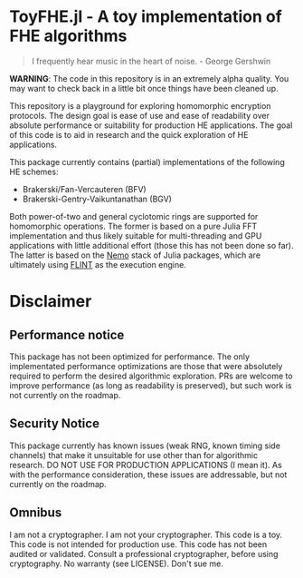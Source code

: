 # ToyFHE.jl - A toy implementation of FHE algorithms

> I frequently hear music in the heart of noise. - George Gershwin

**WARNING**: The code in this repository is in an extremely alpha quality. You
may want to check back in a little bit once things have been cleaned up.

This repository is a playground for exploring homomorphic encryption protocols.
The design goal is ease of use and ease of readability over absolute performance
or suitability for production HE applications. The goal of this code is to aid
in research and the quick exploration of HE applications.

This package currently contains (partial) implementations of the following HE
schemes:

- Brakerski/Fan-Vercauteren (BFV)
- Brakerski-Gentry-Vaikuntanathan (BGV)

Both power-of-two and general cyclotomic rings are supported for homomorphic
operations. The former is based on a pure Julia FFT implementation and thus
likely suitable for multi-threading and GPU applications with little additional
effort (those this has not been done so far). The latter is based on the
[Nemo](http://nemocas.org/) stack of Julia packages, which are ultimately using
[FLINT](http://www.flintlib.org/) as the execution engine.

# Disclaimer
## Performance notice

This package has not been optimized for performance. The only implementated
performance optimizations are those that were absolutely required to perform
the desired algorithmic exploration. PRs are welcome to improve performance
(as long as readability is preserved), but such work is not currently on the
roadmap.

## Security Notice

This package currently has known issues (weak RNG, known timing side channels)
that make it unsuitable for use other than for algorithmic research. DO NOT USE
FOR PRODUCTION APPLICATIONS (I mean it). As with the performance consideration,
these issues are addressable, but not currently on the roadmap.

## Omnibus

I am not a cryptographer. I am not your cryptographer. This code is a toy.
This code is not intended for production use. This code has not been audited
or validated. Consult a professional cryptographer, before using cryptography.
No warranty (see LICENSE). Don't sue me.
